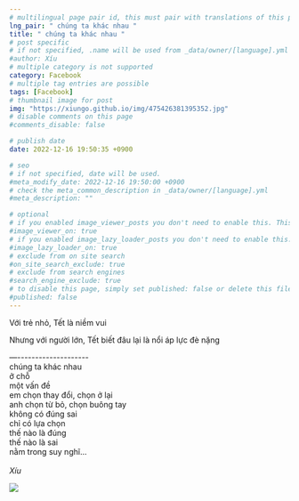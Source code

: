 ```yaml
---
# multilingual page pair id, this must pair with translations of this page. (This name must be unique)
lng_pair: " chúng ta khác nhau "
title: " chúng ta khác nhau "
# post specific
# if not specified, .name will be used from _data/owner/[language].yml
#author: Xíu
# multiple category is not supported
category: Facebook
# multiple tag entries are possible
tags: [Facebook]
# thumbnail image for post
img: "https://xiungo.github.io/img/475426381395352.jpg"
# disable comments on this page
#comments_disable: false

# publish date
date: 2022-12-16 19:50:35 +0900

# seo
# if not specified, date will be used.
#meta_modify_date: 2022-12-16 19:50:00 +0900
# check the meta_common_description in _data/owner/[language].yml
#meta_description: ""

# optional
# if you enabled image_viewer_posts you don't need to enable this. This is only if image_viewer_posts = false
#image_viewer_on: true
# if you enabled image_lazy_loader_posts you don't need to enable this. This is only if image_lazy_loader_posts = false
#image_lazy_loader_on: true
# exclude from on site search
#on_site_search_exclude: true
# exclude from search engines
#search_engine_exclude: true
# to disable this page, simply set published: false or delete this file
#published: false
---
```

Với trẻ nhỏ, Tết là niềm vui

Nhưng với người lớn, Tết biết đâu lại là nổi áp lực đè nặng

—--------------------
<br>
chúng ta khác nhau<br>
ở chỗ<br>
một vấn đề<br>
em chọn thay đổi, chọn ở lại<br>
anh chọn từ bỏ, chọn buông tay<br>
không có đúng sai<br>
chỉ có lựa chọn<br>
thế nào là đúng<br>
thế nào là sai<br>
nằm trong suy nghĩ...<br>
<br>
_Xíu_<br>
<!-- outline-end -->

<img src= "https://xiungo.github.io/img/475426381395352.jpg">


